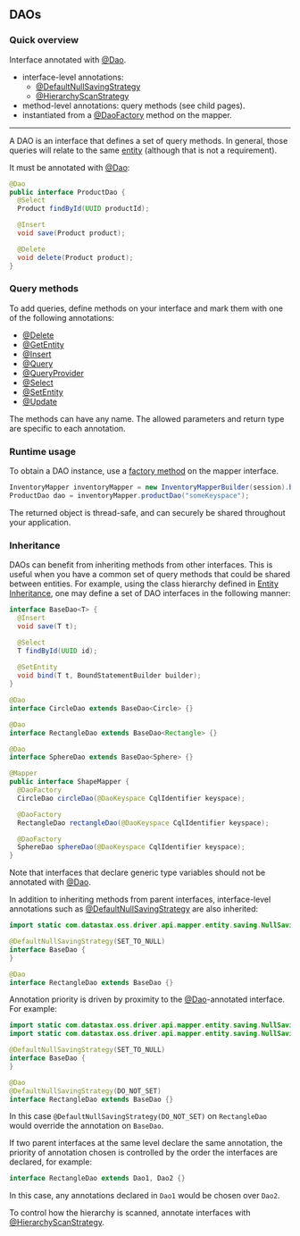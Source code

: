 <!--
Licensed to the Apache Software Foundation (ASF) under one
or more contributor license agreements.  See the NOTICE file
distributed with this work for additional information
regarding copyright ownership.  The ASF licenses this file
to you under the Apache License, Version 2.0 (the
"License"); you may not use this file except in compliance
with the License.  You may obtain a copy of the License at

  http://www.apache.org/licenses/LICENSE-2.0

Unless required by applicable law or agreed to in writing,
software distributed under the License is distributed on an
"AS IS" BASIS, WITHOUT WARRANTIES OR CONDITIONS OF ANY
KIND, either express or implied.  See the License for the
specific language governing permissions and limitations
under the License.
-->

## DAOs

### Quick overview

Interface annotated with [@Dao].

* interface-level annotations:
  * [@DefaultNullSavingStrategy]
  * [@HierarchyScanStrategy]
* method-level annotations: query methods (see child pages).
* instantiated from a [@DaoFactory] method on the mapper.

-----

A DAO is an interface that defines a set of query methods. In general, those queries will relate to
the same [entity](../entities/) (although that is not a requirement).

It must be annotated with [@Dao]:

```java
@Dao
public interface ProductDao {
  @Select
  Product findById(UUID productId);

  @Insert
  void save(Product product);

  @Delete
  void delete(Product product);
}
```

### Query methods

To add queries, define methods on your interface and mark them with one of the following
annotations:

* [@Delete](delete/)
* [@GetEntity](getentity/)
* [@Insert](insert/)
* [@Query](query/)
* [@QueryProvider](queryprovider/)
* [@Select](select/)
* [@SetEntity](setentity/)
* [@Update](update/)

The methods can have any name. The allowed parameters and return type are specific to each
annotation.

### Runtime usage

To obtain a DAO instance, use a [factory method](../mapper/#dao-factory-methods) on the mapper
interface.

```java
InventoryMapper inventoryMapper = new InventoryMapperBuilder(session).build();
ProductDao dao = inventoryMapper.productDao("someKeyspace");
```

The returned object is thread-safe, and can securely be shared throughout your application.

### Inheritance

DAOs can benefit from inheriting methods from other interfaces.  This is useful when you
have a common set of query methods that could be shared between entities. For example, using the
class hierarchy defined in [Entity Inheritance], one may define a set of DAO interfaces in the 
following manner:

```java
interface BaseDao<T> {
  @Insert
  void save(T t);

  @Select
  T findById(UUID id);
  
  @SetEntity
  void bind(T t, BoundStatementBuilder builder);
}

@Dao
interface CircleDao extends BaseDao<Circle> {}

@Dao
interface RectangleDao extends BaseDao<Rectangle> {}

@Dao
interface SphereDao extends BaseDao<Sphere> {}

@Mapper
public interface ShapeMapper {
  @DaoFactory
  CircleDao circleDao(@DaoKeyspace CqlIdentifier keyspace);

  @DaoFactory
  RectangleDao rectangleDao(@DaoKeyspace CqlIdentifier keyspace);

  @DaoFactory
  SphereDao sphereDao(@DaoKeyspace CqlIdentifier keyspace);
}
```

Note that interfaces that declare generic type variables should not be annotated with
[@Dao].

In addition to inheriting methods from parent interfaces, interface-level annotations such as
[@DefaultNullSavingStrategy] are also inherited:

```java
import static com.datastax.oss.driver.api.mapper.entity.saving.NullSavingStrategy.SET_TO_NULL;

@DefaultNullSavingStrategy(SET_TO_NULL)
interface BaseDao {
}

@Dao
interface RectangleDao extends BaseDao {}
```

Annotation priority is driven by proximity to the [@Dao]-annotated interface.  For example:

```java
import static com.datastax.oss.driver.api.mapper.entity.saving.NullSavingStrategy.SET_TO_NULL;
import static com.datastax.oss.driver.api.mapper.entity.saving.NullSavingStrategy.DO_NOT_SET;

@DefaultNullSavingStrategy(SET_TO_NULL)
interface BaseDao {
}

@Dao
@DefaultNullSavingStrategy(DO_NOT_SET)
interface RectangleDao extends BaseDao {}
```

In this case `@DefaultNullSavingStrategy(DO_NOT_SET)` on `RectangleDao` would override the 
annotation on `BaseDao`.

If two parent interfaces at the same level declare the same annotation, the priority of annotation 
chosen is controlled by the order the interfaces are declared, for example:

```java
interface RectangleDao extends Dao1, Dao2 {}
```

In this case, any annotations declared in `Dao1` would be chosen over `Dao2`.

To control how the hierarchy is scanned, annotate interfaces with [@HierarchyScanStrategy].

[@Dao]: https://docs.datastax.com/en/drivers/java/4.5/com/datastax/oss/driver/api/mapper/annotations/Dao.html
[@DaoFactory]:   https://docs.datastax.com/en/drivers/java/4.5/com/datastax/oss/driver/api/mapper/annotations/DaoFactory.html
[@DefaultNullSavingStrategy]: https://docs.datastax.com/en/drivers/java/4.5/com/datastax/oss/driver/api/mapper/annotations/DefaultNullSavingStrategy.html
[@HierarchyScanStrategy]: https://docs.datastax.com/en/drivers/java/4.5/com/datastax/oss/driver/api/mapper/annotations/HierarchyScanStrategy.html
[Entity Inheritance]: ../entities/#inheritance
